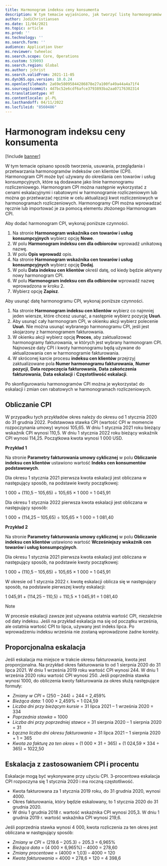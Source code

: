```yaml
---
title: Harmonogram indeksu ceny konsumenta
description: W tym temacie wyjaśniono, jak tworzyć listę harmonogramów indeksu cen klientów (CPI) uzyskiwanych przez Internet w celu ustalenia opłaty eskalacji w fakturowaniu subskrypcji.
author: JodiChristiansen
ms.date: 11/04/2021
ms.topic: article
ms.prod: ''
ms.technology: ''
ms.search.form: ''
audience: Application User
ms.reviewer: twheeloc
ms.search.scope: Core, Operations
ms.custom: 539093
ms.search.region: Global
ms.author: jchrist
ms.search.validFrom: 2021-11-05
ms.dyn365.ops.version: 10.0.24
ms.openlocfilehash: 2a69e58095844286878e27a100fa49a44a4a71f4
ms.sourcegitcommit: 4d7bc52e6cdf6afce3793893ba2aa07176302314
ms.translationtype: HT
ms.contentlocale: pl-PL
ms.lasthandoff: 04/11/2022
ms.locfileid: "8560486"
---
```

# <a name="consumer-price-index-schedule"></a>Harmonogram indeksu ceny konsumenta

[!include [banner](../includes/banner.md)]

W tym temacie opisano sposób tworzenia, usuwania, przeglądania i przetwarzania harmonogramów indeksów cen klientów (CPI). Harmonogram CPI może być używany do określania cen towarów i usług konsumpcyjnych, które są dodawane jako linie harmonogramu rozliczeniowego. Harmonogram CPI można następnie wykorzystać z cenami eskalacyjnymi i rabatowymi w harmonogramie rozliczeniowym lub można go przetwarzać ręcznie w celu aktualizacji kwot rozliczeniowych w harmonogramach rozliczeniowych. Harmonogramy CPI można wprowadzać ręcznie lub importować je za pomocą elementu złożonego Harmonogram CPI.

Aby dodać harmonogram CPI, wykonaj poniższe czynności.

1. Na stronie **Harmonogram wskaźnika cen towarów i usług konsumpcyjnych** wybierz opcję **Nowe**.
2. W polu **Harmonogram indeksu cen dla odbiorców** wprowadź unikatową nazwę.
3. W polu **Opis wprowadź** opis.
4. Na stronie **Harmonogram wskaźnika cen towarów i usług konsumpcyjnych** wybierz opcję **Dodaj**.
5. W polu **Data indeksu cen klientów** określ datę, od kiedy będzie aktywny nowy harmonogram CPI.
6. W polu **Harmonogram indeksu cen dla odbiorców** wprowadź nazwę wprowadzona w kroku 2.
7. Wybierz opcję **Zapisz**.

Aby usunąć datę harmonogramu CPI, wykonaj poniższe czynności.

1. Na stronie **Harmonogram indeksu cen klientów** wybierz co najmniej jeden wiersze, które chcesz usunąć, a następnie wybierz pozycję **Usuń**.
2. Aby usunąć cały harmonogram CPI, w okienku akcji wybierz polecenie **Usuń**. Nie można usunąć wybranego harmonogramu CPI, jeśli jest skojarzony z harmonogramem fakturowania.
3. W okienku akcji wybierz opcję **Proces**, aby zaktualizować harmonogramy fakturowania, w których jest wybrany harmonogram CPI. Najnowsze daty CPI i kwoty harmonogramu będą używane do aktualizowania cen w harmonogramie fakturowania.
4. W skróconej karcie procesu **indeksu cen klientów** przejrzyj zaktualizowane pola **Numer harmonogramu fakturowania**, **Numer pozycji**, **Data rozpoczęcia fakturowania**, **Data zakończenia fakturowania**, **Data eskalacji** i **Częstotliwość eskalacji**.

Po skonfigurowaniu harmonogramów CPI można je wykorzystać do eskalacji i zmian cen rabatowych w harmonogramach rozliczeniowych.

## <a name="cpi-calculation"></a>Obliczanie CPI

W przypadku tych przykładów okres należy do okresu od 1 stycznia 2020 do 31 grudnia 2022. Podstawowa stawka CPI (wartość CPI w momencie rozpoczynania umowy) wynosi 105,65. W dniu 1 stycznia 2021 roku bieżący wskaźnik CPI wynosi 110,5. W dniu 1 stycznia 2022 roku bieżący wskaźnik CPI wynosi 114,25. Początkowa kwota wynosi 1 000 USD.

**Przykład 1**

Na stronie **Parametry fakturowania umowy cyklicznej** w polu **Obliczanie indeksu cen klientów** ustawiono wartość **Indeks cen konsumentów podstawowych**.

Dla okresu 1 stycznia 2021 pierwsza kwota eskalacji jest obliczana w następujący sposób, na podstawie kwoty początkowej:

1 000 + (110,5 – 105,65) &divide; 105,65 &times; 1 000 = 1 045,91

Dla okresu 1 stycznia 2022 pierwsza kwota eskalacji jest obliczana w następujący sposób:

1 000 + (114,25 – 105,65) &divide; 105,65 &times; 1 000 = 1 081,40

**Przykład 2**

Na stronie **Parametry fakturowania umowy cyklicznej** w polu **Obliczanie indeksu cen klientów** ustawiono wartość **Wcześniejszy wskaźnik cen towarów i usług konsumpcyjnych**.

Dla okresu 1 stycznia 2021 pierwsza kwota eskalacji jest obliczana w następujący sposób, na podstawie kwoty początkowej:

1 000 + (110,5 – 105,65) &divide; 105,65 &times; 1 000 = 1 045,91

W okresie od 1 stycznia 2022 r. kwotę eskalacji oblicza się w następujący sposób, na podstawie pierwszej kwoty eskalacji:

1 045,91 + (114,25 – 110,5) &divide; 110,5 &times; 1 045,91 = 1 081,40

> [!NOTE]
> W procesie eskalacji zawsze jest używana ostatnia wartość CPI, niezależnie od daty indeksu. Jeśli na przykład eskalacja ma się od początku września, ale ostatnia wartość CPI to lipca, używany jest indeks lipca. Po wprowadzeniu indeksu września nie zostaną wprowadzone żadne korekty.

## <a name="prorated-escalation"></a>Proporcjonalna eskalacja

Jeśli eskalacja ma miejsce w trakcie okresu fakturowania, kwota jest proporcjonalna. Na przykład okres fakturowania to od 1 sierpnia 2020 do 31 lipca 2021. W dniu 1 września 2019 roku wartość CPI wynosi 244. W dniu 1 września 2020 roku wartość CPI wynosi 250. Jeśli poprzednia stawka wynosi 1000, do obliczenia kwoty fakturowania za okres służą następujące formuły:

* *Zmiany w CPI* = (250 – 244) &divide; 244 = 2,459%
* *Bieżąca data:* 1 000 &times; 2,459% = 1 024,59
* *Liczba dni przy bieżącym kursie* = 31 lipca 2021 – 1 września 2020 = 334
* *Poprzednia stawka* = 1000
* *Liczba dni przy poprzedniej stawce* = 31 sierpnia 2020 – 1 sierpnia 2020 = 31
* *Łączna liczba dni okresu fakturowania* = 31 lipca 2021 – 1 sierpnia 2020 + 1 = 365
* *Kwota za fakturę za ten okres* = (1 000 &times; 31 &divide; 365) + (1 024,59 &times; 334 &divide; 365) = 1022,50

## <a name="escalation-that-uses-the-cpi-and-percentage"></a>Eskalacja z zastosowaniem CPI i procentu

Eskalacje mogą być wykonywane przy użyciu CPI. 3-procentowa eskalacja CPI rozpoczyna się 1 stycznia 2020 i ma roczną częstotliwość.

- Kwota fakturowana za 1 stycznia 2019 roku, do 31 grudnia 2020, wynosi 4000.
- Okres fakturowania, który będzie eskalowany, to 1 stycznia 2020 do 31 grudnia 2020.
- W dniu 1 grudnia 2018 r. wartość wskaźnika CPI wynosi 205,3. W dniu 1 grudnia 2019 r. wartość wskaźnika CPI wynosi 219,6.

Jeśli poprzednia stawka wynosi 4 000, kwota rozliczenia za ten okres jest obliczana w następujący sposób:

- *Zmiany w CPI* = (219.6 – 205.3) &divide; 205.3 = 6,965%
- *Bieżąca data* = (4 000 &times; 6,965%) – 4000 = 278,60
- *Zmiany procentowe* = (4000 &times; 1,03) – 4000 = 120
- *Kwota fakturowania* = 4000 + 278,6 + 120 = 4 398,6

